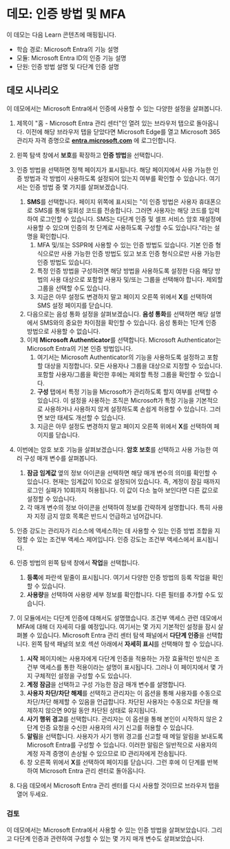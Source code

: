 <!---
---
데모: 제목: 'Microsoft Entra ID 사용자 설정 살펴보기' 학습 경로/모듈/단위: '학습 경로: Microsoft Entra의 기능 설명, 모듈 2: Microsoft Entra ID의 인증 기능 설명, 단원 3: 인증 방법 설명, 단원 4: 다단계 인증 설명'
---
--->

# 데모: 인증 방법 및 MFA

이 데모는 다음 Learn 콘텐츠에 매핑됩니다.

- 학습 경로: Microsoft Entra의 기능 설명
- 모듈: Microsoft Entra ID의 인증 기능 설명
- 단원: 인증 방법 설명 및 다단계 인증 설명

## 데모 시나리오

이 데모에서는 Microsoft Entra에서 인증에 사용할 수 있는 다양한 설정을 살펴봅니다.

1. 제목이 "홈 - Microsoft Entra 관리 센터"인 열려 있는 브라우저 탭으로 돌아옵니다.  이전에 해당 브라우저 탭을 닫았다면 Microsoft Edge를 열고 Microsoft 365 관리자 자격 증명으로 **[entra.microsoft.com](https://entra.microsoft.com)** 에 로그인합니다.

1. 왼쪽 탐색 창에서 **보호**를 확장하고 **인증 방법**을 선택합니다.

1. 인증 방법을 선택하면 정책 페이지가 표시됩니다.  해당 페이지에서 사용 가능한 인증 방법과 각 방법이 사용하도록 설정되어 있는지 여부를 확인할 수 있습니다.  여기서는 인증 방법 중 몇 가지를 살펴보겠습니다.  
    1. **SMS**를 선택합니다.  페이지 위쪽에 표시되는 "이 인증 방법은 사용자 휴대폰으로 SMS를 통해 일회성 코드를 전송합니다. 그러면 사용자는 해당 코드를 입력하여 로그인할 수 있습니다. SMS는 다단계 인증 및 셀프 서비스 암호 재설정에 사용할 수 있으며 인증의 첫 단계로 사용하도록 구성할 수도 있습니다."라는 설명을 확인합니다.
        1. MFA 및/또는 SSPR에 사용할 수 있는 인증 방법도 있습니다.  기본 인증 형식으로만 사용 가능한 인증 방법도 있고 보조 인증 형식으로만 사용 가능한 인증 방법도 있습니다.
        1. 특정 인증 방법을 구성하려면 해당 방법을 사용하도록 설정한 다음 해당 방법의 사용 대상으로 포함할 사용자 및/또는 그룹을 선택해야 합니다.  제외할 그룹을 선택할 수도 있습니다.
        1. 지금은 아무 설정도 변경하지 말고  페이지 오른쪽 위에서 **X**를 선택하여 SMS 설정 페이지를 닫습니다.  
    1. 다음으로는 음성 통화 설정을 살펴보겠습니다.  **음성 통화**를 선택하면 해당 설명에서 SMS와의 중요한 차이점을 확인할 수 있습니다.  음성 통화는 1단계 인증 방법으로 사용할 수 없습니다.
    1. 이제 **Microsoft Authenticator**를 선택합니다.  Microsoft Authenticator는 Microsoft Entra의 기본 인증 방법입니다.  
        1. 여기서는 Microsoft Authenticator의 기능을 사용하도록 설정하고 포함할 대상을 지정합니다.  모든 사용자나 그룹을 대상으로 지정할 수 있습니다. 포함할 사용자/그룹을 확인한 후에는 제외할 특정 그룹을 확인할 수 있습니다.  
        1. **구성** 탭에서 특정 기능을 Microsoft가 관리하도록 할지 여부를 선택할 수 있습니다. 이 설정을 사용하는 조직은 Microsoft가 특정 기능을 기본적으로 사용하거나 사용하지 않게 설정하도록 손쉽게 허용할 수 있습니다. 그러면 보안 태세도 개선할 수 있습니다.
        1. 지금은 아무 설정도 변경하지 말고 페이지 오른쪽 위에서 **X**를 선택하여 페이지를 닫습니다.
 
1. 이번에는 암호 보호 기능을 살펴보겠습니다. **암호 보호**를 선택하고  사용 가능한 여러 구성 매개 변수를 살펴봅니다.  
    1. **잠금 임계값** 옆의 정보 아이콘을 선택하면 해당 매개 변수의 의미를 확인할 수 있습니다.  현재는 임계값이 10으로 설정되어 있습니다. 즉, 계정이 잠길 때까지 로그인 실패가 10회까지 허용됩니다. 이 값이 다소 높아 보인다면 다른 값으로 설정할 수 있습니다.
    1. 각 매개 변수의 정보 아이콘을 선택하여 정보를 간략하게 설명합니다.  특히 사용자 지정 금지 암호 목록은 반드시 언급하고 넘어갑니다.

1. 인증 강도는 관리자가 리소스에 액세스하는 데 사용할 수 있는 인증 방법 조합을 지정할 수 있는 조건부 액세스 제어입니다. 인증 강도는 조건부 액세스에서 표시됩니다.

1. 인증 방법의 왼쪽 탐색 창에서 **작업**을 선택합니다.
    1. **등록**에 파란색 밑줄이 표시됩니다.  여기서 다양한 인증 방법의 등록 작업을 확인할 수 있습니다.
    1. **사용량**을 선택하여 사용량 세부 정보를 확인합니다. 다른 필터를 추가할 수도 있습니다.

1. 이 모듈에서는 다단계 인증에 대해서도 설명했습니다. 조건부 액세스 관련 데모에서 MFA에 대해 더 자세히 다룰 예정입니다. 여기서는 몇 가지 기본적인 설정을 잠시 살펴볼 수 있습니다.  Microsoft Entra 관리 센터 탐색 패널에서 **다단계 인증**을 선택합니다.  왼쪽 탐색 패널의 보호 섹션 아래에서 **자세히 표시**를 선택해야 할 수 있습니다.
    1. **시작** 페이지에는 사용자에게 다단계 인증을 적용하는 가장 효율적인 방식은 조건부 액세스를 통한 적용이라는 설명이 표시됩니다. 그러나 이 페이지에서 몇 가지 구체적인 설정을 구성할 수도 있습니다.
    1. **계정 잠금**을 선택하고 구성 가능한 잠금 매개 변수를 설명합니다.
    1. **사용자 차단/차단 해제**를 선택하고 관리자는 이 옵션을 통해 사용자를 수동으로 차단/차단 해제할 수 있음을 언급합니다.  차단된 사용자는 수동으로 차단을 해제하지 않으면 90일 동안 차단된 상태로 유지됩니다.
    1. **사기 행위 경고**를 선택합니다.  관리자는 이 옵션을 통해 본인이 시작하지 않은 2단계 인증 요청을 수신한 사용자의 사기 신고를 허용할 수 있습니다.
    1. **알림**을 선택합니다.  사용자가 사기 행위 경고를 신고할 때 메일 알림을 보내도록 Microsoft Entra를 구성할 수 있습니다. 이러한 알림은 일반적으로 사용자의 계정 자격 증명이 손상될 수 있으므로 ID 관리자에게 전송됩니다.
    1. 창 오른쪽 위에서 **X**를 선택하여 페이지를 닫습니다.  그런 후에 이 단계를 반복하여 Microsoft Entra 관리 센터로 돌아옵니다.

1. 다음 데모에서 Microsoft Entra 관리 센터를 다시 사용할 것이므로 브라우저 탭을 열어 두세요.

### 검토

이 데모에서는 Microsoft Entra에서 사용할 수 있는 인증 방법을 살펴보았습니다.  그리고 다단계 인증과 관련하여 구성할 수 있는 몇 가지 매개 변수도 살펴보았습니다.
